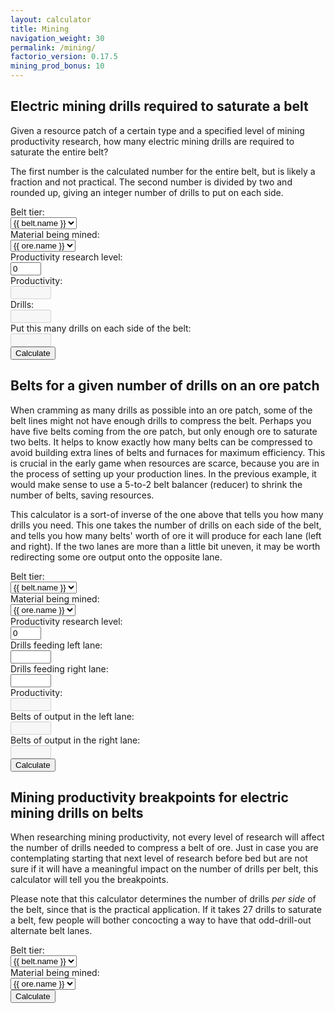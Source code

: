 ```yaml
---
layout: calculator
title: Mining
navigation_weight: 30
permalink: /mining/
factorio_version: 0.17.5
mining_prod_bonus: 10
---
```


## Electric mining drills required to saturate a belt

Given a resource patch of a certain type and a specified level of mining productivity research, how many electric mining drills are required to saturate the entire belt?

The first number is the calculated number for the entire belt, but is likely a fraction and not practical. The second number is divided by two and rounded up, giving an integer number of drills to put on each side.

<div class="inputs">
<div class="input-row">
<div class="input-label">Belt tier:</div>
<div class="input">
<select id="drillsPerBeltTier">
{% for belt in site.data.belt %}
<option value="{{ belt.speed }}">{{ belt.name }}</option>
{% endfor %}
</select>
</div>
</div>
<div class="input-row">
<div class="input-label">Material being mined:</div>
<div class="input">
<select id="drillsPerBeltMaterial">
{% for ore in site.data.ore %}
<option value="{{ ore.speed }}">{{ ore.name }}</option>
{% endfor %}
</select>
</div>
</div>
<div class="input-row">
<div class="input-label">Productivity research level:</div>
<div class="input"><input type="text" id="drillsPerBeltProd" value="0" size="3"/></div>
</div>
<div class="input-row">
<div class="input-label">Productivity:</div>
<div class="input"><input type="text" id="productivityByBelt" disabled="" readonly="" size="5"/></div>
</div>
<div class="input-row">
<div class="input-label">Drills:</div>
<div class="input"><input type="text" id="drillsPerBelt" disabled="" readonly="" size="5"/></div>
</div>
<div class="input-row">
<div class="input-label">Put this many drills on each side of the belt:</div>
<div class="input"><input type="text" id="drillsPerLane" disabled="" readonly="" size="5"/></div>
</div>
<div class="input-row">
<div class="input-label"></div>
<div><button onclick="calculateDrillsPerBelt();">Calculate</button></div>
</div>
</div>
<script>
function calculateDrillsPerBelt() {
var productivity = 1 + ({{page.mining_prod_bonus}} * Number(document.getElementById("drillsPerBeltProd").value) / 100);
var drills = Number(document.getElementById("drillsPerBeltTier").value) / (Number(document.getElementById("drillsPerBeltMaterial").value) * productivity);
document.getElementById("drillsPerBelt").value = drills.toFixed(2);
var perLane = Math.ceil(drills / 2);
document.getElementById("drillsPerLane").value = perLane.toFixed(0);
document.getElementById("productivityByBelt").value = (productivity * 100).toFixed(0) + "%";
}
</script>

## Belts for a given number of drills on an ore patch

When cramming as many drills as possible into an ore patch, some of the belt lines might not have enough drills to compress the belt. Perhaps you have five belts coming from the ore patch, but only enough ore to saturate two belts. It helps to know exactly how many belts can be compressed to avoid building extra lines of belts and furnaces for maximum efficiency. This is crucial in the early game when resources are scarce, because you are in the process of setting up your production lines. In the previous example, it would make sense to use a 5-to-2 belt balancer (reducer) to shrink the number of belts, saving resources.

This calculator is a sort-of inverse of the one above that tells you how many drills you need. This one takes the number of drills on each side of the belt, and tells you how many belts' worth of ore it will produce for each lane (left and right). If the two lanes are more than a little bit uneven, it may be worth redirecting some ore output onto the opposite lane.

<div class="inputs">
<div class="input-row">
<div class="input-label">Belt tier:</div>
<div class="input">
<select id="beltsPerPatchTier">
{% for belt in site.data.belt %}
<option value="{{ belt.speed }}">{{ belt.name }}</option>
{% endfor %}
</select>
</div>
</div>
<div class="input-row">
<div class="input-label">Material being mined:</div>
<div class="input">
<select id="beltsPerPatchMaterial">
{% for ore in site.data.ore %}
<option value="{{ ore.speed }}">{{ ore.name }}</option>
{% endfor %}
</select>
</div>
</div>
<div class="input-row">
<div class="input-label">Productivity research level:</div>
<div class="input"><input type="text" id="beltsPerPatchProd" value="0" size="3"/></div>
</div>
<div class="input-row">
<div class="input-label">Drills feeding left lane:</div>
<div class="input"><input type="text" id="drillsPerBeltLeft" size="5"/></div>
</div>
<div class="input-row">
<div class="input-label">Drills feeding right lane:</div>
<div class="input"><input type="text" id="drillsPerBeltRight" size="5"/></div>
</div>
<div class="input-row">
<div class="input-label">Productivity:</div>
<div class="input"><input type="text" id="productivityByOrePatch" disabled="" readonly="" size="5"/></div>
</div>
<div class="input-row">
<div class="input-label">Belts of output in the left lane:</div>
<div class="input"><input type="text" id="drillsPerBeltLeftThroughput" disabled="" readonly="" size="5"/></div>
</div>
<div class="input-row">
<div class="input-label">Belts of output in the right lane:</div>
<div class="input"><input type="text" id="drillsPerBeltRightThroughput" disabled="" readonly="" size="5"/></div>
</div>
<div class="input-row">
<div class="input-label"></div>
<div><button onclick="calculateBeltsPerPatch();">Calculate</button></div>
</div>
</div>
<script>
function calculateBeltsPerPatch() {
var productivity = 1 + ({{page.mining_prod_bonus}} * Number(document.getElementById("beltsPerPatchProd").value) / 100);
var drillsPerBelt = Number(document.getElementById("beltsPerPatchTier").value) / (Number(document.getElementById("beltsPerPatchMaterial").value) * productivity);
var beltsLeft = document.getElementById("drillsPerBeltLeft").value / drillsPerBelt;
var beltsRight = document.getElementById("drillsPerBeltRight").value / drillsPerBelt;
document.getElementById("drillsPerBeltLeftThroughput").value = beltsLeft.toFixed(2);
document.getElementById("drillsPerBeltRightThroughput").value = beltsRight.toFixed(2);
document.getElementById("productivityByOrePatch").value = (productivity * 100).toFixed(0) + "%";
}
</script>

## Mining productivity breakpoints for electric mining drills on belts

When researching mining productivity, not every level of research will affect the number of drills needed to compress a belt of ore. Just in case you are contemplating starting that next level of research before bed but are not sure if it will have a meaningful impact on the number of drills per belt, this calculator will tell you the breakpoints.

Please note that this calculator determines the number of drills _per side_ of the belt, since that is the practical application. If it takes 27 drills to saturate a belt, few people will bother concocting a way to have that odd-drill-out alternate belt lanes.

<div class="inputs">
<div class="input-row">
<div class="input-label">Belt tier:</div>
<div class="input">
<select id="prodBreakpointsTier">
{% for belt in site.data.belt %}
<option value="{{ belt.speed }}">{{ belt.name }}</option>
{% endfor %}
</select>
</div>
</div>
<div class="input-row">
<div class="input-label">Material being mined:</div>
<div class="input">
<select id="prodBreakpointsMaterial">
{% for ore in site.data.ore %}
<option value="{{ ore.speed }}">{{ ore.name }}</option>
{% endfor %}
</select>
</div>
</div>
<div class="input-row">
<div class="input-label"></div>
<div><button onclick="calculateProdBreakpoints();">Calculate</button></div>
</div>
</div>
<div class="table" id="prodBreakpointsOutput"></div>
<script>
function calculateProdBreakpoints() {

var html = '<div class="table-header"><div class="table-cell">Productivity Level</div><div class="table-cell">Drills Per Side</div></div>';

var beltSpeed = document.getElementById("prodBreakpointsTier").value;
var speed = document.getElementById("prodBreakpointsMaterial").value;

var prod = 0;
var previousDrills = -1;
while (previousDrills != 1) {
var drills = Math.ceil((beltSpeed) / (speed * (1 + ({{page.mining_prod_bonus}} * prod / 100))) / 2);
if (drills != previousDrills) {
html += '<div class="table-row"><div class="table-cell">' + prod + '</div><div class="table-cell">' + drills + '</div></div>';
previousDrills = drills;
}
++prod;
}
document.getElementById("prodBreakpointsOutput").innerHTML = html;
}
</script>
